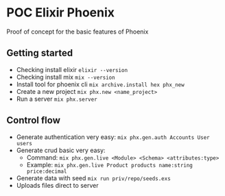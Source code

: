 # POC Elixir Phoenix
Proof of concept for the basic features of Phoenix

## Getting started
* Checking install elixir `elixir --version`
* Checking install mix `mix --version`
* Install tool for phoenix cli `mix archive.install hex phx_new`
* Create a new project `mix phx.new <name_project>`
* Run a server `mix phx.server`

## Control flow
* Generate authentication very easy: `mix phx.gen.auth Accounts User users`
* Generate crud basic very easy:
    - Command: `mix phx.gen.live <Module> <Schema> <attributes:type>`
    - Example: `mix phx.gen.live Product products name:string price:decimal`
* Generate data with seed `mix run priv/repo/seeds.exs`
* Uploads files direct to server